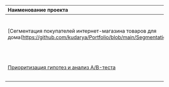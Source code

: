 | Наименование проекта  | Описание  | Стек    |
| :---    | :----    | :---     |
|[Сегментация покупателей интернет-магазина товаров для дома(https://github.com/kudarya/Portfolio/blob/main/Segmentation/Segmentation_RFM.ipynb)    | Исследовательский анализ данных, RFM-сегментация покупателей на основе истории их покупок   |  pandas, matplotlib, seaborn, scipy  |
| [Приоритизация гипотез и анализ A/B-теста](https://github.com/kudarya/Portfolio/blob/main/AB_test_analysis/AB_test_analysis%20.ipynb)    | А/В тест, ICE, RICE, Статистическая значимость   |  pandas, matplotlib, numpy, scipy  |
